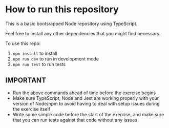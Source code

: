 
# How to run this repository

This is a basic bootsrapped Node repository using TypeScript. 

Feel free to install any other dependencies that you might find necessary.

To use this repo:

1. `npm install` to install 
2. `npm run dev` to run in development mode
3. `npm run test` to run tests


## IMPORTANT

- Run the above commands ahead of time before the exercise begins
- Make sure TypeScript, Node and Jest are working properly with your version of Node/npm to avoid having to deal with setup issues during the exercise itself
- Write some simple code before the start of the exercise, and make sure that you can run tests against that code without any issues
